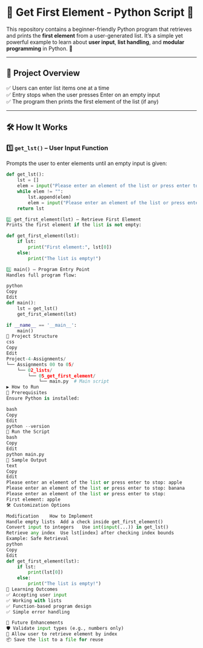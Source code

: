 # 📌 Get First Element - Python Script 🚀

This repository contains a beginner-friendly Python program that retrieves and prints the **first element** from a user-generated list. It’s a simple yet powerful example to learn about **user input**, **list handling**, and **modular programming** in Python. 🐍

---

## 📌 Project Overview

✅ Users can enter list items one at a time  
✅ Entry stops when the user presses Enter on an empty input  
✅ The program then prints the first element of the list (if any)

---

## 🛠️ How It Works

### 1️⃣ `get_lst()` – User Input Function

Prompts the user to enter elements until an empty input is given:

```python
def get_lst():
    lst = []
    elem = input("Please enter an element of the list or press enter to stop: ")
    while elem != "":
        lst.append(elem)
        elem = input("Please enter an element of the list or press enter to stop: ")
    return lst

2️⃣ get_first_element(lst) – Retrieve First Element
Prints the first element if the list is not empty:

def get_first_element(lst):
    if lst:
        print("First element:", lst[0])
    else:
        print("The list is empty!")

3️⃣ main() – Program Entry Point
Handles full program flow:

python
Copy
Edit
def main():
    lst = get_lst()
    get_first_element(lst)

if __name__ == '__main__':
    main()
📂 Project Structure
css
Copy
Edit
Project-4-Assignments/
└── Assignments 00 to 05/
    └── 02_lists/
        └── 05_get_first_element/
            └── main.py  # Main script
▶️ How to Run
🔧 Prerequisites
Ensure Python is installed:

bash
Copy
Edit
python --version
🏃 Run the Script
bash
Copy
Edit
python main.py
🎯 Sample Output
text
Copy
Edit
Please enter an element of the list or press enter to stop: apple
Please enter an element of the list or press enter to stop: banana
Please enter an element of the list or press enter to stop: 
First element: apple
🛠️ Customization Options

Modification	How to Implement
Handle empty lists	Add a check inside get_first_element()
Convert input to integers	Use int(input(...)) in get_lst()
Retrieve any index	Use lst[index] after checking index bounds
Example: Safe Retrieval
python
Copy
Edit
def get_first_element(lst):
    if lst:
        print(lst[0])
    else:
        print("The list is empty!")
🎯 Learning Outcomes
✅ Accepting user input
✅ Working with lists
✅ Function-based program design
✅ Simple error handling

🔮 Future Enhancements
🛡️ Validate input types (e.g., numbers only)
🔁 Allow user to retrieve element by index
📦 Save the list to a file for reuse
